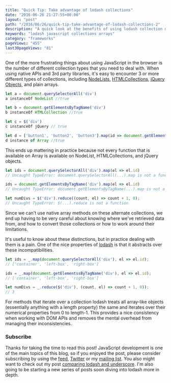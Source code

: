 ```yaml
---
title: "Quick Tip: Take advantage of lodash collections"
date: "2016-06-26 21:27:55+00:00"
layout: "post"
path: "/2016/06/26/quick-tip-take-advantage-of-lodash-collections-2"
description: "A quick look at the benefits of using lodash collection methods"
keywords: "lodash javascript collections arrays"
category: "frameworks"
pageViews: "455"
last30pageViews: "81"
---
```


One of the more frustrating things about using JavaScript in the browser is the number of different collection types that you need to deal with.  When using native APIs and 3rd party libraries, it's easy to encounter 3 or more different types of collections, including [NodeLists][nodelist], [HTMLCollections][htmlcollection], [jQuery Objects][jqobjects], and plain arrays.

```javascript
let a = document.querySelectorAll('div')
a instanceOf NodeList //true

let b = document.getElementsByTagName('div')
b instanceOf HTMLCollection //true

let c = $('div')
c instanceOf jQuery // true

let d = ['button1', 'button2', 'button3'].map(id => document.getElementById(id));
d instance of Array //true
```

This ends up mattering in practice because not every function that is available on Array is available on NodeList, HTMLCollections, and jQuery objects.

```javascript
let ids = document.querySelectorAll('div').map(el => el.id)
// Uncaught TypeError: document.querySelectorAll(...).map is not a function

ids = document.getElementsByTagName('div').map(el => el.id)
// Uncaught TypeError: document.getElementsByTagName(...).map is not a function

let numDivs = $('div').reduce((count, el) => count + 1, 0);
// Uncaught TypeError: $(...).reduce is not a function
```

Since we can't use native array methods on these alternate collections, we end up having to be very careful about knowing where we've retrieved data from, and how to convert those collections or how to work around their limitations.

It's useful to know about these distinctions, but in practice dealing with them is a pain.  One of the nice properties of [lodash](https://lodash.com/docs) is that it abstracts over these incompatibilities.  

```javascript
let ids = _.map(document.querySelectorAll('div'), el => el.id);
// ['container', 'left-box', 'right-box']

ids = _.map(document.getElementssByTagName('div'), el => el.id);
// ['container', 'left-box', 'right-box']

let numDivs = _.reduce($('div'), (count, el) => count + 1, 0));
// 3
```

For methods that iterate over a collection lodash treats all array-like objects (essentially anything with a length property) the same and iterates over their numerical properties from 0 to length-1.  This provides a nice consistency when working with DOM APIs and removes the mental overhead from managing their inconsistencies.  

### Subscribe

Thanks for taking the time to read this post!   JavaScript development is one of the main topics of this blog, so if you enjoyed the post, please consider subscribing by using the [feed](http://feedpress.me/benmccormick), [Twitter](http://twitter.com/benmccormickorg) or my [mailing list](http://eepurl.com/WFYon). You also might want to check out my post [comparing lodash and underscore][lodashvs].  I'm also going to be starting a new series of posts soon diving into lodash more in depth.


[nodelist]: https://developer.mozilla.org/en-US/docs/Web/API/NodeList
[htmlcollection]: https://developer.mozilla.org/en-US/docs/Web/API/HTMLCollection
[jqobjects]: https://learn.jquery.com/using-jquery-core/jquery-object/
[lodashvs]: http://benmccormick.org/2014/11/12/underscore-vs-lodash/
